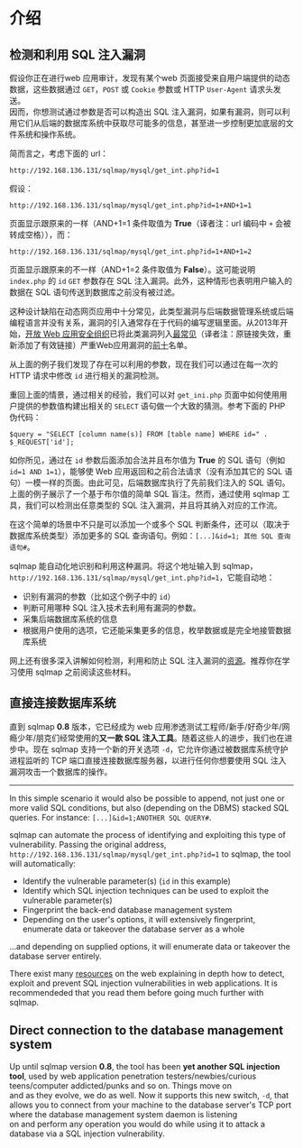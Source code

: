 # 介绍

## 检测和利用 SQL 注入漏洞

假设你正在进行web 应用审计，发现有某个web 页面接受来自用户端提供的动态数据，这些数据通过 `GET`，`POST` 或 `Cookie` 参数或 HTTP `User-Agent` 请求头发送。  
因而，你想测试通过参数是否可以构造出 SQL 注入漏洞，如果有漏洞，则可以利用它们从后端的数据库系统中获取尽可能多的信息，甚至进一步控制更加底层的文件系统和操作系统。

简而言之，考虑下面的 url：

```
http://192.168.136.131/sqlmap/mysql/get_int.php?id=1
```

假设：

```
http://192.168.136.131/sqlmap/mysql/get_int.php?id=1+AND+1=1
```
    
页面显示跟原来的一样（AND+1=1 条件取值为 **True**（译者注：url 编码中 `+` 会被转成空格）），而：

```
http://192.168.136.131/sqlmap/mysql/get_int.php?id=1+AND+1=2
```  

页面显示跟原来的不一样（AND+1=2 条件取值为 **False**）。这可能说明 `index.php` 的 `id` `GET` 参数存在 SQL 注入漏洞。此外，这种情形也表明用户输入的数据在 SQL 语句传送到数据库之前没有被过滤。

这种设计缺陷在动态网页应用中十分常见，此类型漏洞与后端数据管理系统或后端编程语言并没有关系，漏洞的引入通常存在于代码的编写逻辑里面。从2013年开始，[开放 Web 应用安全组织](http://www.owasp.org)已将此类漏洞列入[最常见](https://www.owasp.org/images/f/f8/OWASP_Top_10_-_2013.pdf)（译者注：原链接失效，重新添加了有效链接）严重Web应用漏洞的[前十](http://www.owasp.org/index.php/Category:OWASP_Top_Ten_Project)名单。

从上面的例子我们发现了存在可以利用的参数，现在我们可以通过在每一次的 HTTP 请求中修改 `id` 进行相关的漏洞检测。

重回上面的情景，通过相关的经验，我们可以对 `get_ini.php` 页面中如何使用用户提供的参数值构建出相关的 `SELECT` 语句做一个大致的猜测。参考下面的 PHP 伪代码：

```
$query = "SELECT [column name(s)] FROM [table name] WHERE id=" . $_REQUEST['id'];
```

如你所见，通过在 `id` 参数后面添加合法并且布尔值为 **True** 的 SQL 语句（例如 `id=1 AND 1=1`），能够使 Web 应用返回和之前合法请求（没有添加其它的 SQL 语句）一模一样的页面。由此可见，后端数据库执行了先前我们注入的 SQL 语句。上面的例子展示了一个基于布尔值的简单 SQL 盲注。然而，通过使用 sqlmap 工具，我们可以检测出任意类型的 SQL 注入漏洞，并且将其纳入对应的工作流。

在这个简单的场景中不只是可以添加一个或多个 SQL 判断条件，还可以（取决于数据库系统类型）添加更多的 SQL 查询语句。例如：`[...]&id=1; 其他 SQL 查询语句#`。

sqlmap 能自动化地识别和利用这种漏洞。将这个地址输入到 sqlmap，`http://192.168.136.131/sqlmap/mysql/get_int.php?id=1`，它能自动地：

* 识别有漏洞的参数（比如这个例子中的 `id`）
* 判断可用哪种 SQL 注入技术去利用有漏洞的参数。
* 采集后端数据库系统的信息
* 根据用户使用的选项，它还能采集更多的信息，枚举数据或是完全地接管数据库系统

网上还有很多深入讲解如何检测，利用和防止 SQL 注入漏洞的[资源](http://delicious.com/inquis/sqlinjection)。推荐你在学习使用 sqlmap 之前阅读这些材料。

## 直接连接数据库系统

直到 sqlmap **0.8** 版本，它已经成为 web 应用渗透测试工程师/新手/好奇少年/网瘾少年/朋克们经常使用的**又一款 SQL 注入工具**。随着这些人的进步，我们也在进步中。现在 sqlmap 支持一个新的开关选项 `-d`，它允许你通过被数据库系统守护进程监听的 TCP 端口直接连接数据库服务器，以进行任何你想要使用 SQL 注入漏洞攻击一个数据库的操作。

---
In this simple scenario it would also be possible to append, not just one or more valid SQL conditions, but also \(depending on the DBMS\) stacked SQL queries. For instance:  `[...]&id=1;ANOTHER SQL QUERY#`.

sqlmap can automate the process of identifying and exploiting this type of vulnerability. Passing the original address, `http://192.168.136.131/sqlmap/mysql/get_int.php?id=1` to sqlmap, the tool will automatically:

* Identify the vulnerable parameter\(s\) \(`id` in this example\)
* Identify which SQL injection techniques can be used to exploit the vulnerable parameter\(s\)
* Fingerprint the back-end database management system
* Depending on the user's options, it will extensively fingerprint, enumerate data or takeover the database server as a whole

...and depending on supplied options, it will enumerate data or takeover the database server entirely.

There exist many [resources](http://delicious.com/inquis/sqlinjection) on the web explaining in depth how to detect, exploit and prevent SQL injection vulnerabilities in web applications. It is recommendeded that you read them before going much further with sqlmap.

## Direct connection to the database management system

Up until sqlmap version **0.8**, the tool has been **yet another SQL injection tool**, used by web application penetration testers/newbies/curious teens/computer addicted/punks and so on. Things move on  
and as they evolve, we do as well. Now it supports this new switch, `-d`, that allows you to connect from your machine to the database server's TCP port where the database management system daemon is listening  
on and perform any operation you would do while using it to attack a database via a SQL injection vulnerability.

